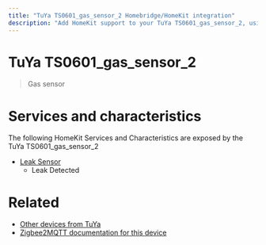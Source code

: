 ```yaml
---
title: "TuYa TS0601_gas_sensor_2 Homebridge/HomeKit integration"
description: "Add HomeKit support to your TuYa TS0601_gas_sensor_2, using Homebridge, Zigbee2MQTT and homebridge-z2m."
---
```

<!---
This file has been GENERATED using src/docgen/docgen.ts
DO NOT EDIT THIS FILE MANUALLY!
-->
# TuYa TS0601_gas_sensor_2
> Gas sensor


# Services and characteristics
The following HomeKit Services and Characteristics are exposed by
the TuYa TS0601_gas_sensor_2

* [Leak Sensor](../../sensors.md)
  * Leak Detected


# Related
* [Other devices from TuYa](../index.md#tuya)
* [Zigbee2MQTT documentation for this device](https://www.zigbee2mqtt.io/devices/TS0601_gas_sensor_2.html)